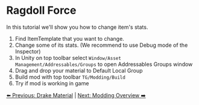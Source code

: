 # Ragdoll Force
In this tutorial we'll show you how to change item's stats.

1. Find ItemTemplate that you want to change.
2. Change some of its stats. (We recommend to use Debug mode of the Inspector)
3. In Unity on top toolbar select `Window/Asset Management/Addressables/Groups` to open Addressables Groups window
4. Drag and drop your material to Default Local Group
5. Build mod with top toolbar `TG/Modding/Build`
6. Try if mod is working in game 

[⬅️ Previous: Drake Material](drake-material.md) | [Next: Modding Overview ➡️](../modding-overview.md)
